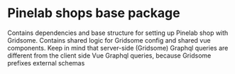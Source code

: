 # Pinelab shops base package
Contains dependencies and base structure for setting up Pinelab shop with Gridsome. Contains shared logic for Gridsome config and shared vue components. 
Keep in mind that server-side (Gridsome) Graphql queries are different from the client side Vue Graphql queries, because Gridsome prefixes external schemas